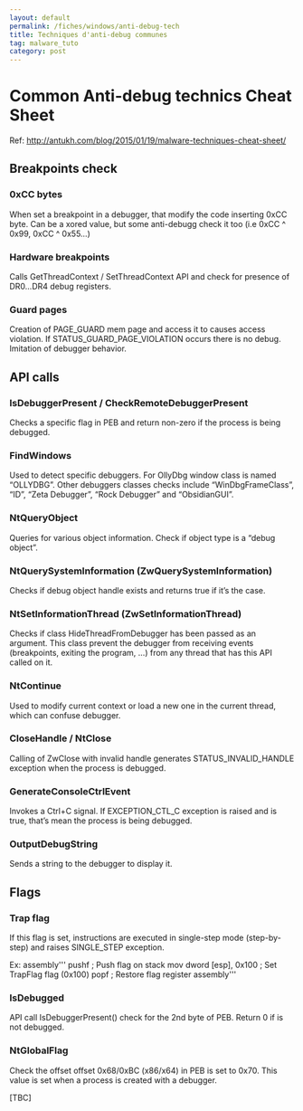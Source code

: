 ```yaml
---
layout: default
permalink: /fiches/windows/anti-debug-tech
title: Techniques d'anti-debug communes
tag: malware_tuto
category: post
---
```


# Common Anti-debug technics Cheat Sheet

Ref: http://antukh.com/blog/2015/01/19/malware-techniques-cheat-sheet/

## Breakpoints check

### 0xCC bytes
When set a breakpoint in a debugger, that modify the code inserting 0xCC byte.
Can be a xored value, but some anti-debugg check it too (i.e 0xCC ^ 0x99, 0xCC ^ 0x55…)

### Hardware breakpoints
Calls GetThreadContext / SetThreadContext API and check for presence of DR0…DR4 debug registers.

### Guard pages
Creation of PAGE_GUARD mem page and access it to causes access violation. If STATUS_GUARD_PAGE_VIOLATION occurs there is no debug. Imitation of debugger behavior.

## API calls

### IsDebuggerPresent / CheckRemoteDebuggerPresent
Checks a specific flag in PEB and return non-zero if the process is being debugged.

### FindWindows
Used to detect specific debuggers. For OllyDbg window class is named “OLLYDBG”. Other debuggers classes checks include “WinDbgFrameClass”, “ID”, “Zeta Debugger”, “Rock Debugger” and “ObsidianGUI”.

### NtQueryObject
Queries for various object information. Check if object type is a “debug object”.

### NtQuerySystemInformation (ZwQuerySystemInformation)
Checks if debug object handle exists and returns true if it’s the case.

### NtSetInformationThread (ZwSetInformationThread)
Checks if class HideThreadFromDebugger has been passed as an argument. This class prevent the debugger from receiving events (breakpoints, exiting the program, …) from any thread that has this API called on it.

### NtContinue
Used to modify current context or load a new one in the current thread, which can confuse debugger.

### CloseHandle / NtClose
Calling of ZwClose with invalid handle generates STATUS_INVALID_HANDLE exception when the process is debugged.

### GenerateConsoleCtrlEvent
Invokes a Ctrl+C signal. If EXCEPTION_CTL_C exception is raised and is true, that’s mean the process is being debugged.

### OutputDebugString
Sends a string to the debugger to display it.

## Flags

### Trap flag
If this flag is set, instructions are executed in single-step mode (step-by-step) and raises SINGLE_STEP exception.

Ex:
assembly'''
pushf                                                    ; Push flag on stack
mov dword [esp], 0x100                ; Set TrapFlag flag (0x100)
popf                                                      ; Restore flag register
assembly'''

### IsDebugged
API call IsDebuggerPresent() check for the 2nd byte of PEB. Return 0 if is not debugged.

### NtGlobalFlag
Check the offset offset 0x68/0xBC (x86/x64) in PEB is set to 0x70. This value is set when a process is created with a debugger.

[TBC]
